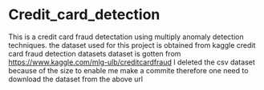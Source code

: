 # Credit_card_detection
This is  a credit card fraud detectation using multiply anomaly detection techniques. the dataset used for this project is obtained from kaggle credit card fraud detection datasets
dataset is gotten from https://www.kaggle.com/mlg-ulb/creditcardfraud
I deleted the csv dataset because of the size to enable me make a commite therefore one need to download the dataset from the above url

